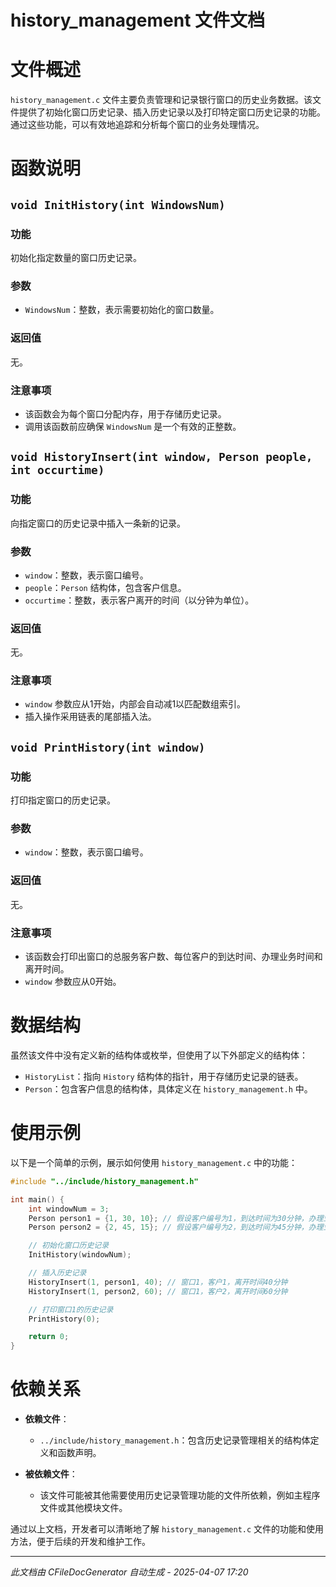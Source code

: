 # history_management 文件文档

# 文件概述

`history_management.c` 文件主要负责管理和记录银行窗口的历史业务数据。该文件提供了初始化窗口历史记录、插入历史记录以及打印特定窗口历史记录的功能。通过这些功能，可以有效地追踪和分析每个窗口的业务处理情况。

# 函数说明

## `void InitHistory(int WindowsNum)`

### 功能
初始化指定数量的窗口历史记录。

### 参数
- `WindowsNum`：整数，表示需要初始化的窗口数量。

### 返回值
无。

### 注意事项
- 该函数会为每个窗口分配内存，用于存储历史记录。
- 调用该函数前应确保 `WindowsNum` 是一个有效的正整数。

## `void HistoryInsert(int window, Person people, int occurtime)`

### 功能
向指定窗口的历史记录中插入一条新的记录。

### 参数
- `window`：整数，表示窗口编号。
- `people`：`Person` 结构体，包含客户信息。
- `occurtime`：整数，表示客户离开的时间（以分钟为单位）。

### 返回值
无。

### 注意事项
- `window` 参数应从1开始，内部会自动减1以匹配数组索引。
- 插入操作采用链表的尾部插入法。

## `void PrintHistory(int window)`

### 功能
打印指定窗口的历史记录。

### 参数
- `window`：整数，表示窗口编号。

### 返回值
无。

### 注意事项
- 该函数会打印出窗口的总服务客户数、每位客户的到达时间、办理业务时间和离开时间。
- `window` 参数应从0开始。

# 数据结构

虽然该文件中没有定义新的结构体或枚举，但使用了以下外部定义的结构体：

- `HistoryList`：指向 `History` 结构体的指针，用于存储历史记录的链表。
- `Person`：包含客户信息的结构体，具体定义在 `history_management.h` 中。

# 使用示例

以下是一个简单的示例，展示如何使用 `history_management.c` 中的功能：

```c
#include "../include/history_management.h"

int main() {
    int windowNum = 3;
    Person person1 = {1, 30, 10}; // 假设客户编号为1，到达时间为30分钟，办理业务时间为10分钟
    Person person2 = {2, 45, 15}; // 假设客户编号为2，到达时间为45分钟，办理业务时间为15分钟

    // 初始化窗口历史记录
    InitHistory(windowNum);

    // 插入历史记录
    HistoryInsert(1, person1, 40); // 窗口1，客户1，离开时间40分钟
    HistoryInsert(1, person2, 60); // 窗口1，客户2，离开时间60分钟

    // 打印窗口1的历史记录
    PrintHistory(0);

    return 0;
}
```

# 依赖关系

- **依赖文件**：
  - `../include/history_management.h`：包含历史记录管理相关的结构体定义和函数声明。

- **被依赖文件**：
  - 该文件可能被其他需要使用历史记录管理功能的文件所依赖，例如主程序文件或其他模块文件。

通过以上文档，开发者可以清晰地了解 `history_management.c` 文件的功能和使用方法，便于后续的开发和维护工作。

---
*此文档由 CFileDocGenerator 自动生成 - 2025-04-07 17:20*